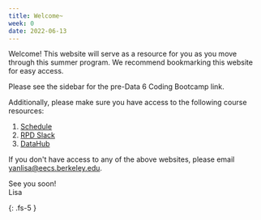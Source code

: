 ```yaml
---
title: Welcome~
week: 0
date: 2022-06-13
---
```


Welcome! This website will serve as a resource for you as you move through this summer program. 
We recommend bookmarking this website for easy access.

Please see the sidebar for the pre-Data 6 Coding Bootcamp link.

Additionally, please make sure you have access to the following course resources:
1. [Schedule](https://docs.google.com/spreadsheets/d/1JxJs3GKICAgg9RDqkirgMeBI7uEDZdD2cchVWLakRWY/edit?usp=sharing)
1. [RPD Slack](https://rpd-tuskegee-berkeley.slack.com)
1. [DataHub](TBD)

If you don't have access to any of the above websites, please email <a>yanlisa@eecs.berkeley.edu</a>.

See you soon!<br/>Lisa

{: .fs-5 }
